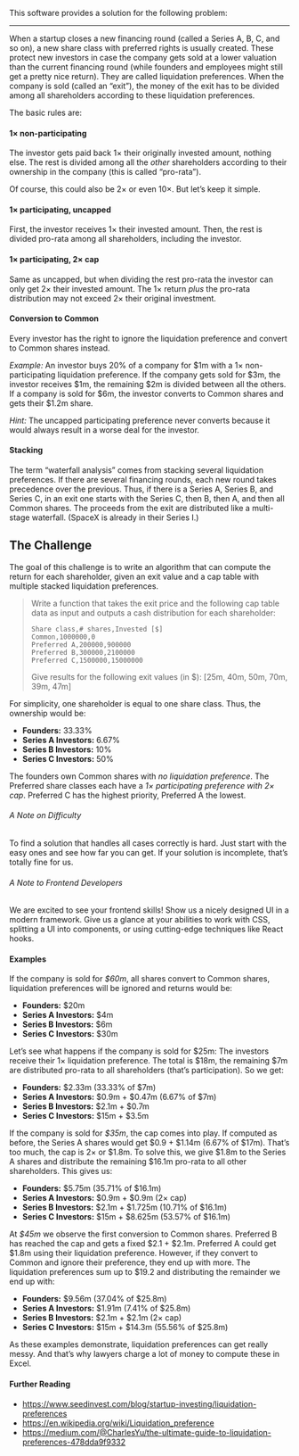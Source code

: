 
This software provides a solution for the following problem:

----

When a startup closes a new financing round (called a Series A, B, C, and so on), a new share class with preferred rights is usually created. These protect new investors in case the company gets sold at a lower valuation than the current financing round (while founders and employees might still get a pretty nice return). They are called liquidation preferences. When the company is sold (called an “exit”), the money of the exit has to be divided among all shareholders according to these liquidation preferences.

The basic rules are:

#### 1× non-participating

The investor gets paid back 1× their originally invested amount, nothing else. The rest is divided among all the *other* shareholders according to their ownership in the company (this is called “pro-rata”).

Of course, this could also be 2× or even 10×. But let’s keep it simple.


#### 1× participating, uncapped

First, the investor receives 1× their invested amount. Then, the rest is divided pro-rata among all shareholders, including the investor.


#### 1× participating, 2× cap

Same as uncapped, but when dividing the rest pro-rata the investor can only get 2× their invested amount. The 1× return *plus* the pro-rata distribution may not exceed 2× their original investment.


#### Conversion to Common

Every investor has the right to ignore the liquidation preference and convert to Common shares instead.

_Example:_ An investor buys 20% of a company for $1m with a 1× non-participating liquidation preference. If the company gets sold for $3m, the investor receives $1m, the remaining $2m is divided between all the others. If a company is sold for $6m, the investor converts to Common shares and gets their $1.2m share.

_Hint:_ The uncapped participating preference never converts because it would always result in a worse deal for the investor.

#### Stacking

The term “waterfall analysis” comes from stacking several liquidation preferences. If there are several financing rounds, each new round takes precedence over the previous. Thus, if there is a Series A, Series B, and Series C, in an exit one starts with the Series C, then B, then A, and then all Common shares. The proceeds from the exit are distributed like a multi-stage waterfall. (SpaceX is already in their Series I.)


## The Challenge

The goal of this challenge is to write an algorithm that can compute the return for each shareholder, given an exit value and a cap table with multiple stacked liquidation preferences.

> Write a function that takes the exit price and the following cap table data as input and outputs a cash distribution for each shareholder:
> ```
> Share class,# shares,Invested [$]
> Common,1000000,0
> Preferred A,200000,900000
> Preferred B,300000,2100000
> Preferred C,1500000,15000000
> ```
> Give results for the following exit values (in $): [25m, 40m, 50m, 70m, 39m, 47m]

For simplicity, one shareholder is equal to one share class. Thus, the ownership would be:
* **Founders:** 33.33%
* **Series A Investors:** 6.67%
* **Series B Investors:** 10%
* **Series C Investors:** 50%

The founders own Common shares with *no liquidation preference*. The Preferred share classes each have a *1× participating preference with 2× cap*. Preferred C has the highest priority, Preferred A the lowest.

###### A Note on Difficulty
To find a solution that handles all cases correctly is hard. Just start with the easy ones and see how far you can get. If your solution is incomplete, that’s totally fine for us.

###### A Note to Frontend Developers
We are excited to see your frontend skills! Show us a nicely designed UI in a modern framework. Give us a glance at your abilities to work with CSS, splitting a UI into components, or using cutting-edge techniques like React hooks.


#### Examples

If the company is sold for *$60m*, all shares convert to Common shares, liquidation preferences will be ignored and returns would be:
* **Founders:** $20m
* **Series A Investors:** $4m
* **Series B Investors:** $6m
* **Series C Investors:** $30m

Let’s see what happens if the company is sold for $25m: The investors receive their 1× liquidation preference. The total is $18m, the remaining $7m are distributed pro-rata to all shareholders (that’s participation). So we get:
* **Founders:** $2.33m (33.33% of $7m)
* **Series A Investors:** $0.9m + $0.47m (6.67% of $7m)
* **Series B Investors:** $2.1m + $0.7m
* **Series C Investors:** $15m + $3.5m

If the company is sold for *$35m*, the cap comes into play. If computed as before, the Series A shares would get $0.9 + $1.14m (6.67% of $17m). That’s too much, the cap is 2× or $1.8m. To solve this, we give $1.8m to the Series A shares and distribute the remaining $16.1m pro-rata to all other shareholders. This gives us:
* **Founders:** $5.75m (35.71% of $16.1m)
* **Series A Investors:** $0.9m + $0.9m (2× cap)
* **Series B Investors:** $2.1m + $1.725m (10.71% of $16.1m)
* **Series C Investors:** $15m + $8.625m (53.57% of $16.1m)

At *$45m* we observe the first conversion to Common shares. Preferred B has reached the cap and gets a fixed $2.1 + $2.1m. Preferred A could get $1.8m using their liquidation preference. However, if they convert to Common and ignore their preference, they end up with more. The liquidation preferences sum up to $19.2 and distributing the remainder we end up with:
* **Founders:** $9.56m (37.04% of $25.8m)
* **Series A Investors:** $1.91m (7.41% of $25.8m)
* **Series B Investors:** $2.1m + $2.1m (2× cap)
* **Series C Investors:** $15m + $14.3m (55.56% of $25.8m)

As these examples demonstrate, liquidation preferences can get really messy. And that’s why lawyers charge a lot of money to compute these in Excel.

#### Further Reading
* https://www.seedinvest.com/blog/startup-investing/liquidation-preferences
* https://en.wikipedia.org/wiki/Liquidation_preference
* https://medium.com/@CharlesYu/the-ultimate-guide-to-liquidation-preferences-478dda9f9332

